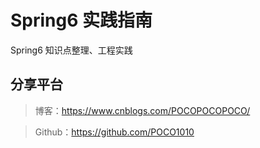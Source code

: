 # Spring6 实践指南


Spring6 知识点整理、工程实践


## 分享平台

> 博客：https://www.cnblogs.com/POCOPOCOPOCO/

> Github：https://github.com/POCO1010
